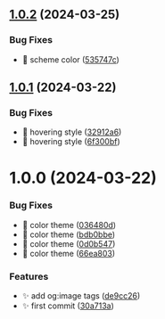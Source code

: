 ## [1.0.2](https://github.com/ai-readi/fairhub-docs/compare/v1.0.1...v1.0.2) (2024-03-25)


### Bug Fixes

* 🐛 scheme color ([535747c](https://github.com/ai-readi/fairhub-docs/commit/535747c0287d0623794852072270de81bb457b0f))

## [1.0.1](https://github.com/ai-readi/fairhub-docs/compare/v1.0.0...v1.0.1) (2024-03-22)


### Bug Fixes

* 🐛 hovering style ([32912a6](https://github.com/ai-readi/fairhub-docs/commit/32912a6363fd43b8d611a4c27b8c7135fcd4f12c))
* 🐛 hovering style ([6f300bf](https://github.com/ai-readi/fairhub-docs/commit/6f300bfc8eb58fab191db2995443b9685c2dc514))

# 1.0.0 (2024-03-22)


### Bug Fixes

* 🐛 color theme ([036480d](https://github.com/ai-readi/fairhub-docs/commit/036480d7df49e1c882c1e31fbedb4d9ad4d1ef43))
* 🐛 color theme ([bdb0bbe](https://github.com/ai-readi/fairhub-docs/commit/bdb0bbedfb765bc364becabeec934910a65072bf))
* 🐛 color theme ([0d0b547](https://github.com/ai-readi/fairhub-docs/commit/0d0b547264152d484d27a628efe9349def42ea00))
* 🐛 color theme ([66ea803](https://github.com/ai-readi/fairhub-docs/commit/66ea803518cb0fe93e494ebe05f03f6bc38e7a9f))


### Features

* ✨ add og:image tags ([de9cc26](https://github.com/ai-readi/fairhub-docs/commit/de9cc260b5770b2d8a353c424fbe8d1398ada7bc))
* ✨ first commit ([30a713a](https://github.com/ai-readi/fairhub-docs/commit/30a713af2e392bd453da85dac0e06b816fabf4b4))
